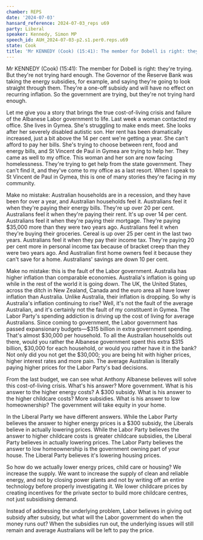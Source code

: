 ```yaml
---
chamber: REPS
date: '2024-07-03'
hansard_reference: 2024-07-03_reps u69
party: Liberal
speaker: Kennedy, Simon MP
speech_id: AUH_2024-07-03-p2.s1.per0.reps.u69
state: Cook
title: 'Mr KENNEDY (Cook) (15:41): The member for Dobell is right: they''re trying...'
---
```


Mr KENNEDY (Cook) (15:41): The member for Dobell is right: they're trying. But they're not trying hard enough. The Governor of the Reserve Bank was taking the energy subsidies, for example, and saying they're going to look straight through them. They're a one-off subsidy and will have no effect on recurring inflation. So the government are trying, but they're not trying hard enough.

Let me give you a story that brings the true cost-of-living crisis and failure of the Albanese Labor government to life. Last week a woman contacted my office. She lives in Gymea. She's struggling to make ends meet. She looks after her severely disabled autistic son. Her rent has been dramatically increased, just a bit above the 14 per cent we're getting a year. She can't afford to pay her bills. She's trying to choose between rent, food and energy bills, and St Vincent de Paul in Gymea are trying to help her. They came as well to my office. This woman and her son are now facing homelessness. They're trying to get help from the state government. They can't find it, and they've come to my office as a last resort. When I speak to St Vincent de Paul in Gymea, this is one of many stories they're facing in my community.

Make no mistake: Australian households are in a recession, and they have been for over a year, and Australian households feel it. Australians feel it when they're paying their energy bills. They're up over 20 per cent. Australians feel it when they're paying their rent. It's up over 14 per cent. Australians feel it when they're paying their mortgage. They're paying $35,000 more than they were two years ago. Australians feel it when they're buying their groceries. Cereal is up over 25 per cent in the last two years. Australians feel it when they pay their income tax. They're paying 20 per cent more in personal income tax because of bracket creep than they were two years ago. And Australian first home owners feel it because they can't save for a home. Australians' savings are down 10 per cent.

Make no mistake: this is the fault of the Labor government. Australia has higher inflation than comparable economies. Australia's inflation is going up while in the rest of the world it is going down. The UK, the United States, across the ditch in New Zealand, Canada and the euro area all have lower inflation than Australia. Unlike Australia, their inflation is dropping. So why is Australia's inflation continuing to rise? Well, it's not the fault of the average Australian, and it's certainly not the fault of my constituent in Gymea. The Labor Party's spending addiction is driving up the cost of living for average Australians. Since coming to government, the Labor government has passed expansionary budgets—$315 billion in extra government spending. That's almost $30,000 per household. To all the Australian households out there, would you rather the Albanese government spent this extra $315 billion, $30,000 for each household, or would you rather have it in the bank? Not only did you not get the $30,000; you are being hit with higher prices, higher interest rates and more pain. The average Australian is literally paying higher prices for the Labor Party's bad decisions.

From the last budget, we can see what Anthony Albanese believes will solve this cost-of-living crisis. What's his answer? More government. What is his answer to the higher energy costs? A $300 subsidy. What is his answer to the higher childcare costs? More subsidies. What is his answer to low homeownership? The government will take equity in your home.

In the Liberal Party we have different answers. While the Labor Party believes the answer to higher energy prices is a $300 subsidy, the Liberals believe in actually lowering prices. While the Labor Party believes the answer to higher childcare costs is greater childcare subsidies, the Liberal Party believes in actually lowering prices. The Labor Party believes the answer to low homeownership is the government owning part of your house. The Liberal Party believes it's lowering housing prices.

So how do we actually lower energy prices, child care or housing? We increase the supply. We want to increase the supply of clean and reliable energy, and not by closing power plants and not by writing off an entire technology before properly investigating it. We lower childcare prices by creating incentives for the private sector to build more childcare centres, not just subsidising demand.

Instead of addressing the underlying problem, Labor believes in giving out subsidy after subsidy, but what will the Labor government do when the money runs out? When the subsidies run out, the underlying issues will still remain and average Australians will be left to pay the price.